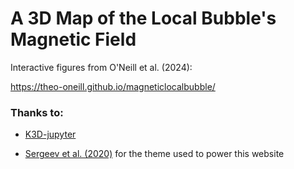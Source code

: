 # A 3D Map of the Local Bubble's Magnetic Field

Interactive figures from O'Neill et al. (2024): 

https://theo-oneill.github.io/magneticlocalbubble/

### Thanks to:

* [K3D-jupyter](https://k3d-jupyter.org) 

* [Sergeev et al. (2020)](https://github.com/dennissergeev/exoconvection-apj-2020/tree/master) for the theme used to power this website
